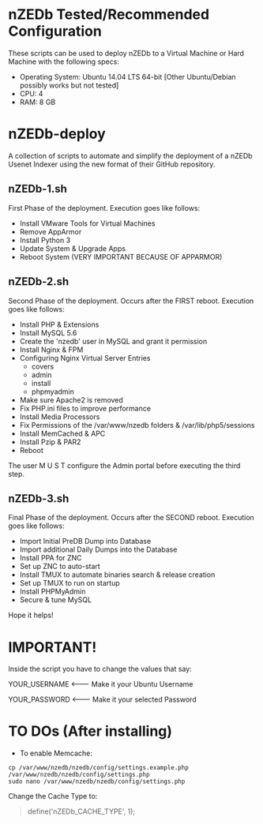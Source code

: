 # nZEDb Tested/Recommended Configuration

These scripts can be used to deploy nZEDb to a Virtual Machine or Hard Machine with the following specs:

* Operating System: Ubuntu 14.04 LTS 64-bit [Other Ubuntu/Debian possibly works but not tested]
* CPU: 4
* RAM: 8 GB

# nZEDb-deploy
A collection of scripts to automate and simplify the deployment of a nZEDb Usenet Indexer using the new format of their GitHub repository.

## nZEDb-1.sh

First Phase of the deployment.  Execution goes like follows:

* Install VMware Tools for Virtual Machines
* Remove AppArmor
* Install Python 3
* Update System & Upgrade Apps
* Reboot System (VERY IMPORTANT BECAUSE OF APPARMOR)

## nZEDb-2.sh

Second Phase of the deployment.  Occurs after the FIRST reboot.  Execution goes like follows:

* Install PHP & Extensions
* Install MySQL 5.6
* Create the 'nzedb' user in MySQL and grant it permission
* Install Nginx & FPM
* Configuring Nginx Virtual Server Entries
  * covers
  * admin
  * install
  * phpmyadmin
* Make sure Apache2 is removed
* Fix PHP.ini files to improve performance
* Install Media Processors
* Fix Permissions of the /var/www/nzedb folders & /var/lib/php5/sessions
* Install MemCached & APC
* Install Pzip & PAR2
* Reboot

The user  M U S T  configure the Admin portal before executing the third step.

## nZEDb-3.sh

Final Phase of the deployment.  Occurs after the SECOND reboot.  Execution goes like follows:

* Import Initial PreDB Dump into Database
* Import additional Daily Dumps into the Database
* Install PPA for ZNC
* Set up ZNC to auto-start
* Install TMUX to automate binaries search & release creation
* Set up TMUX to run on startup
* Install PHPMyAdmin
* Secure & tune MySQL

Hope it helps!

# IMPORTANT!

Inside the script you have to change the values that say:

YOUR_USERNAME  <--- Make it your Ubuntu Username

YOUR_PASSWORD  <--- Make it your selected Password

# TO DOs (After installing)

* To enable Memcache:
```
cp /var/www/nzedb/nzedb/config/settings.example.php  /var/www/nzedb/nzedb/config/settings.php
sudo nano /var/www/nzedb/nzedb/config/settings.php
```
Change the Cache Type to:

> define('nZEDb_CACHE_TYPE', 1);
